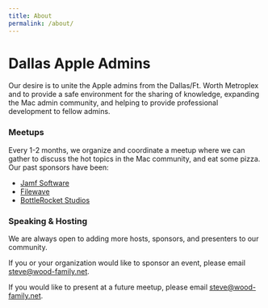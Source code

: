 ```yaml
---
title: About
permalink: /about/
---
```


# Dallas Apple Admins 

Our desire is to unite the Apple admins from the Dallas/Ft. Worth Metroplex and to provide a safe environment for the sharing of knowledge, expanding the Mac admin community, and helping to provide professional development to fellow admins.

### Meetups

Every 1-2 months, we organize and coordinate a meetup where we can gather to discuss the hot topics in the Mac community, and eat some pizza. Our past sponsors have been:

* [Jamf Software](http://www.jamfsoftware.com/)
* [Filewave](https://www.filewave.com)
* [BottleRocket Studios](https://www.bottlerocketstudios.com)

### Speaking & Hosting

We are always open to adding more hosts, sponsors, and presenters to our community. 

If you or your organization would like to sponsor an event, please email [steve@wood-family.net](mailto:steve@wood-family.net).

If you would like to present at a future meetup, please email  [steve@wood-family.net](mailto:steve@wood-family.net).
